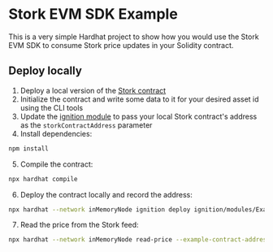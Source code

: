# Stork EVM SDK Example

This is a very simple Hardhat project to show how you would use the Stork EVM SDK to consume Stork price updates in your Solidity contract.

## Deploy locally

1. Deploy a local version of the [Stork contract](../../contracts/stork) 
2. Initialize the contract and write some data to it for your desired asset id using the CLI tools
3. Update the [ignition module](ignition/modules/Example.ts) to pass your local Stork contract's address as the `storkContractAddress` parameter
4. Install dependencies:
```bash
npm install
```
5. Compile the contract:
```bash
npx hardhat compile
```
6. Deploy the contract locally and record the address:
```bash
npx hardhat --network inMemoryNode ignition deploy ignition/modules/Example.ts --parameters ignition/parameters.json
```
7. Read the price from the Stork feed:
```bash
npx hardhat --network inMemoryNode read-price --example-contract-address YOUR_EXAMPLE_CONTRACT_ADDRESS --asset BTCUSD
```
